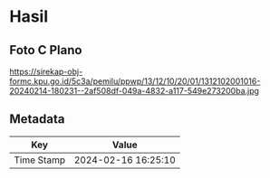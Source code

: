 # Hasil

## Foto C Plano

https://sirekap-obj-formc.kpu.go.id/5c3a/pemilu/ppwp/13/12/10/20/01/1312102001016-20240214-180231--2af508df-049a-4832-a117-549e273200ba.jpg


## Metadata

| Key        | Value               |
| ---------- | ------------------- |
| Time Stamp | 2024-02-16 16:25:10 |




